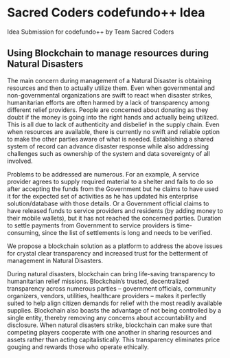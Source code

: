 # Sacred Coders codefundo++ Idea
Idea Submission for codefundo++ by Team Sacred Coders

## Using Blockchain to manage resources during Natural Disasters

The main concern during management of a Natural Disaster is obtaining resources and then to actually utilize them. Even when governmental and non-governmental organizations are swift to react when disaster strikes, humanitarian efforts are often harmed by a lack of transparency among different relief providers. People are concerned about donating as they doubt if the money is going into the right hands and actually being utilized. This is all due to lack of authenticity and disbelief in the supply chain. Even when resources are available, there is currently no swift and reliable option to make the other parties aware of what is needed. Establishing a shared system of record can advance disaster response while also addressing challenges such as ownership of the system and data sovereignty of all involved.

Problems to be addressed are numerous. For an example, A service provider agrees to supply required material to a shelter and fails to do so after accepting the funds from the Government but he claims to have used it for the expected set of activities as he has updated his enterprise solution/database with those details. Or a Government official claims to have released funds to service providers and residents (by adding money to their mobile wallets), but it has not reached the concerned parties. Duration to settle payments from Government to service providers is time-consuming, since the list of settlements is long and needs to be verified.

We propose a blockchain solution as a platform to address the above issues for crystal clear transparency and increased trust for the betterment of management in Natural Disasters.

During natural disasters, blockchain can bring life-saving transparency to humanitarian relief missions. Blockchain’s trusted, decentralized transparency across numerous parties – government officials, community organizers, vendors, utilities, healthcare providers – makes it perfectly suited to help align citizen demands for relief with the most readily available supplies. Blockchain also boasts the advantage of not being controlled by a single entity, thereby removing any concerns about accountability and disclosure. When natural disasters strike, blockchain can make sure that competing players cooperate with one another in sharing resources and assets rather than acting capitalistically. This transparency eliminates price gouging and rewards those who operate ethically.
